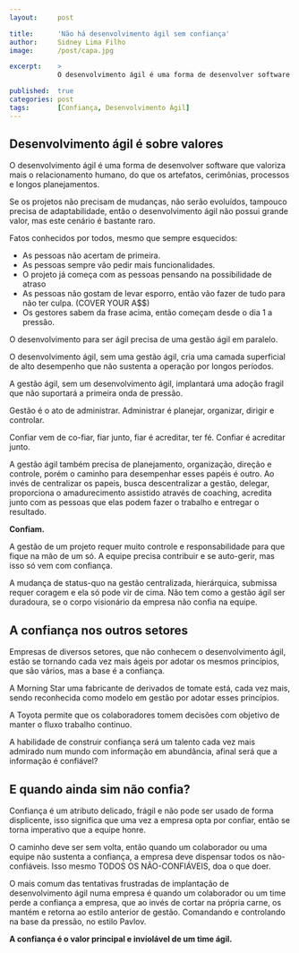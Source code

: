 ```yaml
---
layout:     post

title:      'Não há desenvolvimento ágil sem confiança'
author:     Sidney Lima Filho
image:      /post/capa.jpg

excerpt:    > 
            O desenvolvimento ágil é uma forma de desenvolver software que valoriza mais o relacionamento humano, com intuito de permitir a adaptação e evolução constante de um software, do que os artefatos, cerimônias, processos e longos planejamentos. 

published:  true
categories: post
tags:       [Confiança, Desenvolvimento Ágil]
---
```


## Desenvolvimento ágil é sobre valores

O desenvolvimento ágil é uma forma de desenvolver software que valoriza mais o relacionamento humano, do que os artefatos, cerimônias, processos e longos planejamentos.

Se os projetos não precisam de mudanças, não serão evoluídos, tampouco precisa de adaptabilidade, então o desenvolvimento ágil não possui grande valor, mas este cenário é bastante raro.

Fatos conhecidos por todos, mesmo que sempre esquecidos:

+	As pessoas não acertam de primeira.
+	As pessoas sempre vão pedir mais funcionalidades.
+	O projeto já começa com as pessoas pensando na possibilidade de atraso
+	As pessoas não gostam de levar esporro, então vão fazer de tudo para não ter culpa. (COVER YOUR A$$)
+	Os gestores sabem da frase acima, então começam desde o dia 1 a pressão.

O desenvolvimento para ser ágil precisa de uma gestão ágil em paralelo.

O desenvolvimento ágil, sem uma gestão ágil, cria uma camada superficial de alto desempenho que não sustenta a operação por longos períodos.

A gestão ágil, sem um desenvolvimento ágil, implantará uma adoção fragil que não suportará a primeira onda de pressão.

Gestão é o ato de administrar. Administrar é planejar, organizar, dirigir e controlar.

Confiar vem de co-fiar, fiar junto, fiar é acreditar, ter fé. Confiar é acreditar junto. 

A gestão ágil também precisa de planejamento, organização, direção e controle, porém o caminho para desempenhar esses papéis é outro. Ao invés de centralizar os papeis, busca descentralizar a gestão, delegar, proporciona o amadurecimento assistido através de coaching, acredita junto com as pessoas que elas podem fazer o trabalho e entregar o resultado. 

**Confiam.**

A gestão de um projeto requer muito controle e responsabilidade para que fique na mão de um só. A equipe precisa contribuir e se auto-gerir, mas isso só vem com confiança.

A mudança de status-quo na gestão centralizada, hierárquica, submissa requer coragem e ela só pode vir de cima. Não tem como a gestão ágil ser duradoura, se o corpo visionário da empresa não confia na equipe.

## A confiança nos outros setores

Empresas de diversos setores, que não conhecem o desenvolvimento ágil, estão se tornando cada vez mais ágeis por adotar os mesmos princípios, que são vários, mas a base é a confiança.

A Morning Star uma fabricante de derivados de tomate está, cada vez mais, sendo reconhecida como modelo em gestão por adotar esses princípios. 

A Toyota permite que os colaboradores tomem decisões com objetivo de manter o fluxo trabalho continuo.

A habilidade de construir confiança será um talento cada vez mais admirado num mundo com informação em abundância, afinal será que a informação é confiável? 

## E quando ainda sim não confia? 

Confiança é um atributo delicado, frágil e não pode ser usado de forma displicente, isso significa que uma vez a empresa opta por confiar, então se torna imperativo que a equipe honre.

O caminho deve ser sem volta, então quando um colaborador ou uma equipe não sustenta a confiança, a empresa deve dispensar todos os não-confiáveis. Isso mesmo TODOS OS NÃO-CONFIÁVEIS, doa o que doer.

O mais comum das tentativas frustradas de implantação de desenvolvimento ágil numa empresa é quando um colaborador ou um time perde a confiança a empresa, que ao invés de cortar na própria carne, os mantém e retorna ao estilo anterior de gestão. Comandando e controlando na base da pressão, no estilo Pavlov.

**A confiança é o valor principal e inviolável de um time ágil.**

